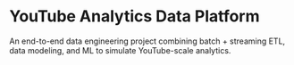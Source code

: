 # YouTube Analytics Data Platform
An end-to-end data engineering project combining batch + streaming ETL, data modeling, and ML to simulate YouTube-scale analytics.
